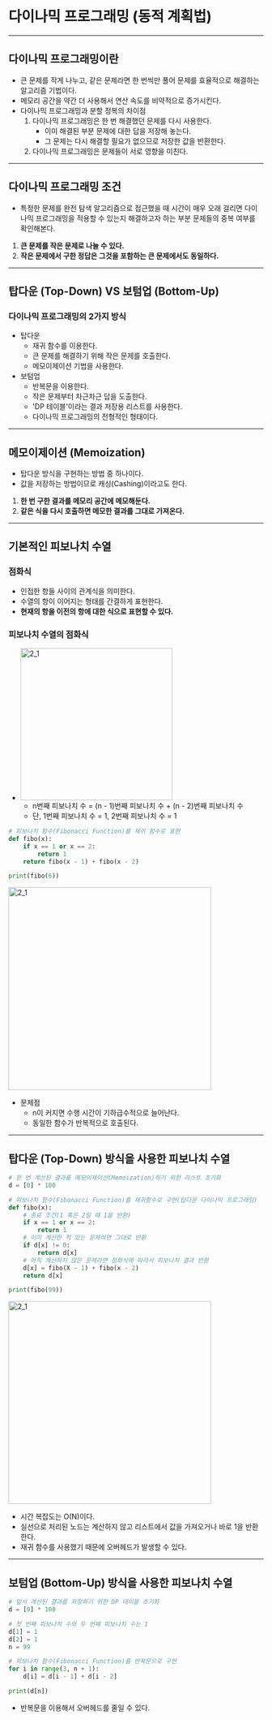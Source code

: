 # **다이나믹 프로그래밍 (동적 계획법)**

---

## **다이나믹 프로그래밍이란**

- 큰 문제를 작게 나누고, 같은 문제라면 한 번씩만 풀어 문제를 효율적으로 해결하는 알고리즘 기법이다.
- 메모리 공간을 약간 더 사용해서 연산 속도를 비약적으로 증가시킨다.
- 다이나믹 프로그래밍과 분할 정복의 차이점
  1. 다이나믹 프로그래밍은 한 번 해결했던 문제를 다시 사용한다.
     - 이미 해결된 부분 문제에 대한 답을 저장해 놓는다.
     - 그 문제는 다시 해결할 필요가 없으므로 저장한 값을 반환한다.
  2. 다이나믹 프로그래밍은 문제들이 서로 영향을 미친다.

---

## **다이나믹 프로그래밍 조건**

- 특정한 문제를 완전 탐색 알고리즘으로 접근했을 때 시간이 매우 오래 걸리면 다이나믹 프로그래밍을 적용할 수 있는지 해결하고자 하는 부분 문제들의 중복 여부를 확인해본다.

1. **큰 문제를 작은 문제로 나눌 수 있다.**
2. **작은 문제에서 구한 정답은 그것을 포함하는 큰 문제에서도 동일하다.**

---

## **탑다운 (Top-Down) VS 보텀업 (Bottom-Up)**

### **다이나믹 프로그래밍의 2가지 방식**

- 탑다운
  - 재귀 함수를 이용한다.
  - 큰 문제를 해결하기 위해 작은 문제를 호출한다.
  - 메모이제이션 기법을 사용한다.
- 보텀업
  - 반복문을 이용한다.
  - 작은 문제부터 차근차근 답을 도출한다.
  - 'DP 테이블'이라는 결과 저장용 리스트를 사용한다.
  - 다이나믹 프로그래밍의 전형적인 형태이다.

---

## **메모이제이션 (Memoization)**

- 탑다운 방식을 구현하는 방법 중 하나이다.
- 값을 저장하는 방법이므로 캐싱(Cashing)이라고도 한다.

1. **한 번 구한 결과를 메모리 공간에 메모해둔다.**
2. **같은 식을 다시 호출하면 메모한 결과를 그대로 가져온다.**

---

## **기본적인 피보나치 수열**

### **점화식**

- 인접한 항들 사이의 관계식을 의미한다.
- 수열의 항이 이어지는 형태를 간결하게 표현한다.
- **현재의 항을 이전의 항에 대한 식으로 표현할 수 있다.**

### **피보나치 수열의 점화식**

- <img width="300" alt="2_1" src="https://user-images.githubusercontent.com/35963403/135199151-3ed9c441-a6b7-4eae-b4ad-da774641c893.PNG">

  - n번째 피보나치 수 = (n - 1)번째 피보나치 수 + (n - 2)번째 피보나치 수
  - 단, 1번째 피보나치 수 = 1, 2번째 피보나치 수 = 1

```python
# 피보나치 함수(Fibonacci Function)를 재귀 함수로 표현
def fibo(x):
    if x == 1 or x == 2:
        return 1
    return fibo(x - 1) + fibo(x - 2)

print(fibo(6))
```

<img width="400" alt="2_1" src="https://user-images.githubusercontent.com/35963403/135202311-1df9009b-047c-4f40-9b95-8a7e5458b2fd.PNG">

- 문제점
  - n이 커지면 수행 시간이 기하급수적으로 늘어난다.
  - 동일한 함수가 반복적으로 호출된다.

---

## **탑다운 (Top-Down) 방식을 사용한 피보나치 수열**

```python
# 한 번 계산된 결과를 메모이제이션(Memoization)하기 위한 리스트 초기화
d = [0] * 100

# 피보나치 함수(Fibonacci Function)를 재귀함수로 구현(탑다운 다이나믹 프로그래밍)
def fibo(x):
    # 종료 조건(1 혹은 2일 때 1을 반환)
    if x == 1 or x == 2:
        return 1
    # 이미 계산한 적 있는 문제라면 그대로 반환
    if d[x] != 0:
        return d[x]
    # 아직 계산하지 않은 문제라면 점화식에 따라서 피보나치 결과 반환
    d[x] = fibo(X - 1) + fibo(x - 2)
    return d[x]

print(fibo(99))
```

<img width="400" alt="2_1" src="https://user-images.githubusercontent.com/35963403/135205027-8b265fbd-95ac-4496-bedd-78bd9351d278.PNG">

- 시간 복잡도는 O(N)이다.
- 실선으로 처리된 노드는 계산하지 않고 리스트에서 값을 가져오거나 바로 1을 반환한다.
- 재귀 함수를 사용했기 때문에 오버헤드가 발생할 수 있다.

---

## **보텀업 (Bottom-Up) 방식을 사용한 피보나치 수열**

```python
# 앞서 계산된 결과를 저장하기 위한 DP 테이블 초기화
d = [0] * 100

# 첫 번째 피보나치 수와 두 번째 피보나치 수는 1
d[1] = 1
d[2] = 1
n = 99

# 피보나치 함수(Fibonacci Function)를 반복문으로 구현
for i in range(3, n + 1):
    d[i] = d[i - 1] + d[i - 2]

print(d[n])
```

- 반복문을 이용해서 오버헤드를 줄일 수 있다.
